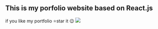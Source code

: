 ## This is my porfolio website based on React.js 
if you like my portfolio ⭐star it 😉
<img src="https://bkit.co/w_6353066936221.gif" />
